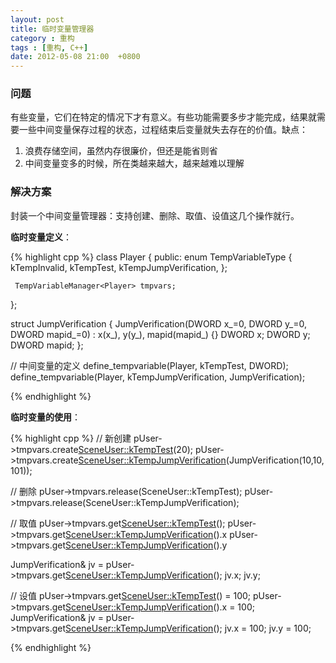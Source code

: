 ```yaml
---
layout: post
title: 临时变量管理器
category : 重构
tags : [重构, C++]
date: 2012-05-08 21:00  +0800
---
```


### 问题

有些变量，它们在特定的情况下才有意义。有些功能需要多步才能完成，结果就需要一些中间变量保存过程的状态，过程结束后变量就失去存在的价值。缺点：

1. 浪费存储空间，虽然内存很廉价，但还是能省则省  
2. 中间变量变多的时候，所在类越来越大，越来越难以理解  

### 解决方案

封装一个中间变量管理器：支持创建、删除、取值、设值这几个操作就行。

**临时变量定义**：

{% highlight cpp %}
class Player
{
public:
     enum TempVariableType
     {
          kTempInvalid,
          kTempTest,
          kTempJumpVerification,
     };
 
     TempVariableManager<Player> tmpvars;
}; 
 
struct JumpVerification
{
     JumpVerification(DWORD x_=0, DWORD y_=0, DWORD mapid_=0) :
          x(x_), y(y_), mapid(mapid_) {}
     DWORD x;
     DWORD y;
     DWORD mapid;
};
 
// 中间变量的定义
define_tempvariable(Player, kTempTest, DWORD);
define_tempvariable(Player, kTempJumpVerification, JumpVerification);

{% endhighlight %}

**临时变量的使用**：

{% highlight cpp %}
// 新创建
pUser->tmpvars.create<SceneUser::kTempTest>(20);
pUser->tmpvars.create<SceneUser::kTempJumpVerification>(JumpVerification(10,10,101));
 
// 删除
pUser->tmpvars.release(SceneUser::kTempTest);
pUser->tmpvars.release(SceneUser::kTempJumpVerification);
 
// 取值
pUser->tmpvars.get<SceneUser::kTempTest>();
pUser->tmpvars.get<SceneUser::kTempJumpVerification>().x
pUser->tmpvars.get<SceneUser::kTempJumpVerification>().y
 
JumpVerification& jv = pUser->tmpvars.get<SceneUser::kTempJumpVerification>();
jv.x;
jv.y;
 
// 设值
pUser->tmpvars.get<SceneUser::kTempTest>() = 100;
pUser->tmpvars.get<SceneUser::kTempJumpVerification>().x = 100;
JumpVerification& jv = pUser->tmpvars.get<SceneUser::kTempJumpVerification>();
jv.x = 100;
jv.y = 100;

{% endhighlight %}

